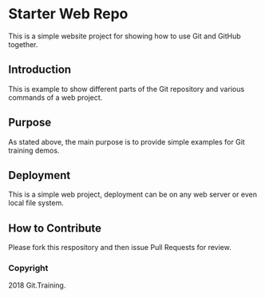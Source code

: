 # Starter Web Repo

This is a simple website project for
showing how to use Git and GitHub together.

## Introduction

This is example to show different parts of the Git repository
and various commands of a web project.

## Purpose

As stated above, the main purpose is to
provide simple examples for Git training
demos.

## Deployment

This is a simple web project, deployment
can be on any web server or even local
file system.

## How to Contribute

Please fork this respository and then issue Pull Requests for
review.

### Copyright
2018 Git.Training.